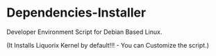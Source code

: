 # Dependencies-Installer
Developer Environment Script for Debian Based Linux.

(It Installs Liquorix Kernel by default!!! - You can Customize the script.)
